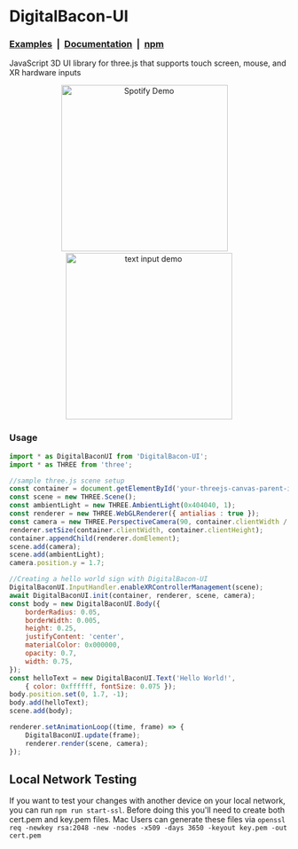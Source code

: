# DigitalBacon-UI
### [Examples](https://kalegd.github.io/DigitalBacon-UI/) &nbsp;|	&nbsp;[Documentation](https://github.com/kalegd/DigitalBacon-UI/blob/main/docs/DigitalBacon-UI.md)	&nbsp;|	&nbsp;[npm](https://www.npmjs.com/package/digitalbacon-ui)

JavaScript 3D UI library for three.js that supports touch screen, mouse, and XR hardware inputs


<p align="center"><img src="/images/readme-text-input.gif" title="Spotify Demo" height="300" width="300"> &nbsp;&nbsp;&nbsp;<img src="/images/readme-spotify.gif" title="text input demo" height="300"width="300"></p>

### Usage
```javascript
import * as DigitalBaconUI from 'DigitalBacon-UI';
import * as THREE from 'three';

//sample three.js scene setup
const container = document.getElementById('your-threejs-canvas-parent-id');
const scene = new THREE.Scene();
const ambientLight = new THREE.AmbientLight(0x404040, 1);
const renderer = new THREE.WebGLRenderer({ antialias : true });
const camera = new THREE.PerspectiveCamera(90, container.clientWidth / container.clientHeight, 0.1, 1000);
renderer.setSize(container.clientWidth, container.clientHeight);
container.appendChild(renderer.domElement);
scene.add(camera);
scene.add(ambientLight);
camera.position.y = 1.7;

//Creating a hello world sign with DigitalBacon-UI
DigitalBaconUI.InputHandler.enableXRControllerManagement(scene);
await DigitalBaconUI.init(container, renderer, scene, camera);
const body = new DigitalBaconUI.Body({
    borderRadius: 0.05,
    borderWidth: 0.005,
    height: 0.25,
    justifyContent: 'center',
    materialColor: 0x000000,
    opacity: 0.7,
    width: 0.75,
});
const helloText = new DigitalBaconUI.Text('Hello World!',
    { color: 0xffffff, fontSize: 0.075 });
body.position.set(0, 1.7, -1);
body.add(helloText);
scene.add(body);

renderer.setAnimationLoop((time, frame) => {
    DigitalBaconUI.update(frame);
    renderer.render(scene, camera);
});
```

## Local Network Testing

If you want to test your changes with another device on your local network, you can run `npm run start-ssl`. Before doing this you'll need to create both cert.pem and key.pem files. Mac Users can generate these files via `openssl req -newkey rsa:2048 -new -nodes -x509 -days 3650 -keyout key.pem -out cert.pem`
